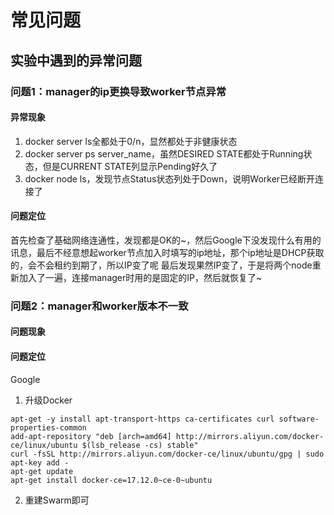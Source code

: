 # 常见问题

## 实验中遇到的异常问题
### 问题1：manager的ip更换导致worker节点异常

#### 异常现象
1. docker server ls全都处于0/n，显然都处于非健康状态
2. docker server ps server_name，虽然DESIRED STATE都处于Running状态，但是CURRENT STATE列显示Pending好久了
3. docker node ls，发现节点Status状态列处于Down，说明Worker已经断开连接了

#### 问题定位
首先检查了基础网络连通性，发现都是OK的~，然后Google下没发现什么有用的讯息，最后不经意想起worker节点加入时填写的ip地址，那个ip地址是DHCP获取的，会不会租约到期了，所以IP变了呢
最后发现果然IP变了，于是将两个node重新加入了一遍，连接manager时用的是固定的IP，然后就恢复了~


### 问题2：manager和worker版本不一致
#### 问题现象

#### 问题定位
Google
1. 升级Docker
```docker
apt-get -y install apt-transport-https ca-certificates curl software-properties-common
add-apt-repository "deb [arch=amd64] http://mirrors.aliyun.com/docker-ce/linux/ubuntu $(lsb_release -cs) stable"
curl -fsSL http://mirrors.aliyun.com/docker-ce/linux/ubuntu/gpg | sudo apt-key add -
apt-get update
apt-get install docker-ce=17.12.0~ce-0~ubuntu
```

2. 重建Swarm即可